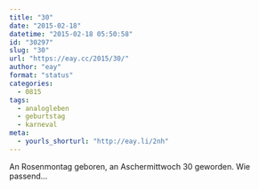 ```yaml
---
title: "30"
date: "2015-02-18"
datetime: "2015-02-18 05:50:58"
id: "30297"
slug: "30"
url: "https://eay.cc/2015/30/"
author: "eay"
format: "status"
categories:
  - 0815
tags:
  - analogleben
  - geburtstag
  - karneval
meta:
  - yourls_shorturl: "http://eay.li/2nh"
---
```


An Rosenmontag geboren, an Aschermittwoch 30 geworden. Wie passend…
